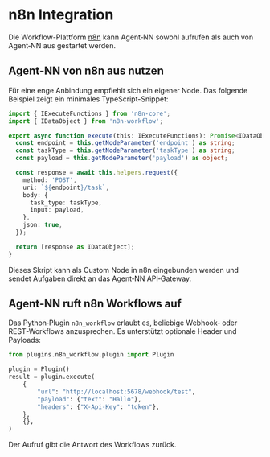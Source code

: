 # n8n Integration

Die Workflow-Plattform [n8n](https://n8n.io/) kann Agent‑NN sowohl aufrufen als auch von Agent‑NN aus gestartet werden.

## Agent‑NN von n8n aus nutzen

Für eine enge Anbindung empfiehlt sich ein eigener Node. Das folgende Beispiel zeigt ein minimales TypeScript-Snippet:

```ts
import { IExecuteFunctions } from 'n8n-core';
import { IDataObject } from 'n8n-workflow';

export async function execute(this: IExecuteFunctions): Promise<IDataObject[]> {
  const endpoint = this.getNodeParameter('endpoint') as string;
  const taskType = this.getNodeParameter('taskType') as string;
  const payload = this.getNodeParameter('payload') as object;

  const response = await this.helpers.request({
    method: 'POST',
    uri: `${endpoint}/task`,
    body: {
      task_type: taskType,
      input: payload,
    },
    json: true,
  });

  return [response as IDataObject];
}
```

Dieses Skript kann als Custom Node in n8n eingebunden werden und sendet Aufgaben direkt an das Agent‑NN API‑Gateway.

## Agent‑NN ruft n8n Workflows auf

Das Python‑Plugin `n8n_workflow` erlaubt es, beliebige Webhook‑ oder REST‑Workflows anzusprechen. Es unterstützt optionale Header und Payloads:

```python
from plugins.n8n_workflow.plugin import Plugin

plugin = Plugin()
result = plugin.execute(
    {
        "url": "http://localhost:5678/webhook/test",
        "payload": {"text": "Hallo"},
        "headers": {"X-Api-Key": "token"},
    },
    {},
)
```

Der Aufruf gibt die Antwort des Workflows zurück.
